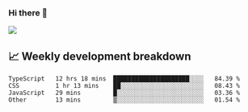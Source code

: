 ### Hi there 👋
<img align="center" src="https://github-readme-stats.vercel.app/api?username=Tumao727&show_icons=true&hide_title=true&theme=dracula" />


## 📈 Weekly development breakdown
<!--START_SECTION:waka-->

```text
TypeScript   12 hrs 18 mins  █████████████████████░░░░   84.39 %
CSS          1 hr 13 mins    ██░░░░░░░░░░░░░░░░░░░░░░░   08.43 %
JavaScript   29 mins         █░░░░░░░░░░░░░░░░░░░░░░░░   03.36 %
Other        13 mins         ▒░░░░░░░░░░░░░░░░░░░░░░░░   01.54 %
```

<!--END_SECTION:waka-->